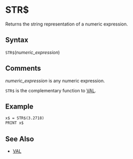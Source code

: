 # STR$

Returns the string representation of a numeric expression.

## Syntax

`STR$`(*numeric_expression*)

## Comments

*numeric_expression* is any numeric expression.

`STR$` is the complementary function to [VAL](VAL).

## Example

```vb
x$ = STR$(3.2718)
PRINT x$
```

## See Also

- [VAL](VAL)
